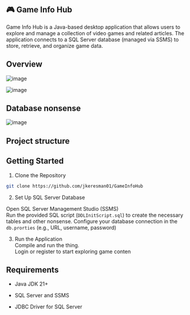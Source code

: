 ## 🎮 Game Info Hub ##

Game Info Hub is a Java-based desktop application that allows users to explore and manage a collection of video games and related articles. The application connects to a SQL Server database (managed via SSMS) to store, retrieve, and organize game data.

## Overview ##
![image](https://github.com/user-attachments/assets/024153c3-dae1-49cf-bfbe-7dd0ba3a36b6)


![image](https://github.com/user-attachments/assets/0f929eaa-c79b-4daa-9e01-a9cf0f1cd05d)


## Database nonsense ## 

![image](https://github.com/user-attachments/assets/5ed2ca26-7698-475b-8978-0e8522662f04)


## Project structure

## Getting Started

1. Clone the Repository

```bash
git clone https://github.com/jkeresman01/GameInfoHub
```

2. Set Up SQL Server Database  

Open SQL Server Management Studio (SSMS)  
Run the provided SQL script (`DDLInitScript.sql`) to create the necessary tables and other nonsense. 
Configure your database connection in the  `db.prorties` (e.g., URL, username, password)

3. Run the Application  
Compile and run the thing.  
Login or register to start exploring game conten

## Requirements ##

 - Java JDK 21+

 - SQL Server and SSMS

- JDBC Driver for SQL Server

